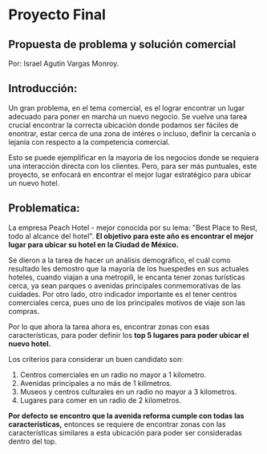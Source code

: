 # Proyecto Final
## Propuesta de problema y solución comercial
Por: Israel Agutin Vargas Monroy.  

## Introducción:  
Un gran problema, en el tema comercial, es el lograr encontrar un lugar adecuado para poner en marcha un nuevo negocio. Se vuelve una tarea crucial encontrar la correcta ubicación donde podamos ser fáciles de enontrar, estar cerca de una zona de intéres o incluso, definir la cercanía o lejanía con respecto a la competencia comercial. 

Esto se puede ejemplificar en la mayoria de los negocios donde se requiera una interacción directa con los clientes. Pero, para ser más puntuales, este proyecto, se enfocará en encontrar el mejor lugar estratégico para ubicar un nuevo hotel. 

## Problematica:
La empresa Peach Hotel - mejor conocida por su lema: "Best Place to Rest, todo al alcance del hotel". **El objetivo para este año es encontrar el mejor lugar para ubicar su hotel en la Ciudad de México.**  

Se dieron a la tarea de hacer un análisis demográfico, el cuál como resultado les demostro que la mayoría de los huespedes en sus actuales hoteles, cuando viajan a una metropili, le encanta tener zonas turísticas cerca, ya sean parques o avenidas principales conmemorativas de las cuidades. Por otro lado, otro indicador importante es el tener centros comerciales cerca, pues uno de los principales motivos de viaje son las compras. 

Por lo que ahora la tarea ahora es, encontrar zonas con esas características, para poder definir los **top 5 lugares para poder ubicar el nuevo hotel.**

Los críterios para considerar un buen candidato son: 
1. Centros comerciales en un radio no mayor a 1 kilometro.
2. Avenidas principales a no más de 1 kilimetros.
3. Museos y centros culturales en un radio no mayor a 3 kilometros.
4. Lugares para comer en un radio de 2 kilometros.

**Por defecto se encontro que la avenida reforma cumple con todas las características,** entonces se requiere de encontrar zonas con las características similares a esta ubicación para poder ser consideradas dentro del top. 

 